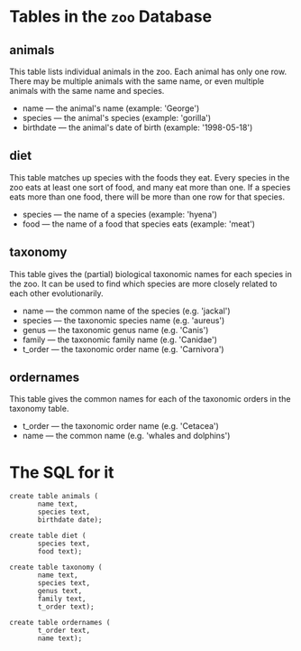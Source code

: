 # Tables in the `zoo` Database

## animals
This table lists individual animals in the zoo. Each animal has only one row. There may be multiple animals with the same name, or even multiple animals with the same name and species.
* name — the animal's name (example: 'George')       
* species — the animal's species (example: 'gorilla')       
* birthdate — the animal's date of birth (example: '1998-05-18')       

## diet
This table matches up species with the foods they eat. Every species in the zoo eats at least one sort of food, and many eat more than one. If a species eats more than one food, there will be more than one row for that species.

* species — the name of a species (example: 'hyena')       
* food — the name of a food that species eats (example: 'meat')

## taxonomy
This table gives the (partial) biological taxonomic names for each species in the zoo. It can be used to find which species are more closely related to each other evolutionarily.

* name — the common name of the species (e.g. 'jackal')
* species — the taxonomic species name (e.g. 'aureus')
* genus — the taxonomic genus name (e.g. 'Canis')
* family — the taxonomic family name (e.g. 'Canidae')
* t_order — the taxonomic order name (e.g. 'Carnivora')

## ordernames
This table gives the common names for each of the taxonomic orders in the taxonomy table.
* t_order — the taxonomic order name (e.g. 'Cetacea')
* name — the common name (e.g. 'whales and dolphins')


# The SQL for it
```
create table animals (  
       name text,
       species text,
       birthdate date);

create table diet (
       species text,
       food text);  

create table taxonomy (
       name text,
       species text,
       genus text,
       family text,
       t_order text); 

create table ordernames (
       t_order text,
       name text);
```
